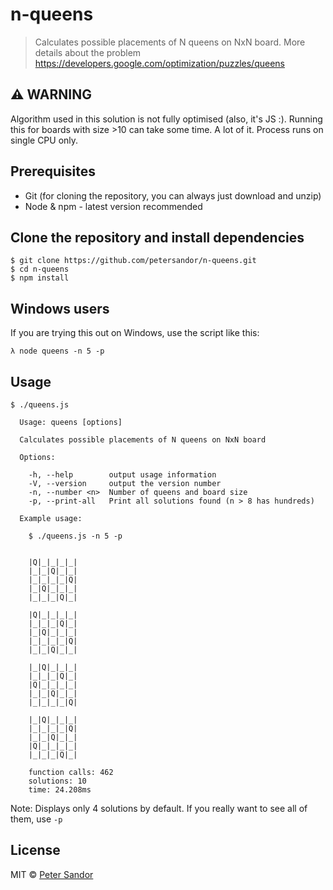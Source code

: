 # n-queens

> Calculates possible placements of N queens on NxN board. More details about the problem https://developers.google.com/optimization/puzzles/queens

## :warning: WARNING
Algorithm used in this solution is not fully optimised (also, it's JS :). Running this for boards with size >10 can take some time. A lot of it. Process runs on single CPU only.

## Prerequisites
- Git (for cloning the repository, you can always just download and unzip)
- Node & npm - latest version recommended

## Clone the repository and install dependencies

```
$ git clone https://github.com/petersandor/n-queens.git
$ cd n-queens
$ npm install
```

## Windows users
If you are trying this out on Windows, use the script like this:
```
λ node queens -n 5 -p
```

## Usage
```
$ ./queens.js

  Usage: queens [options]

  Calculates possible placements of N queens on NxN board

  Options:

    -h, --help        output usage information
    -V, --version     output the version number
    -n, --number <n>  Number of queens and board size
    -p, --print-all   Print all solutions found (n > 8 has hundreds)

  Example usage:

    $ ./queens.js -n 5 -p
    
    
    |Q|_|_|_|_|
    |_|_|Q|_|_|
    |_|_|_|_|Q|
    |_|Q|_|_|_|
    |_|_|_|Q|_|

    |Q|_|_|_|_|
    |_|_|_|Q|_|
    |_|Q|_|_|_|
    |_|_|_|_|Q|
    |_|_|Q|_|_|

    |_|Q|_|_|_|
    |_|_|_|Q|_|
    |Q|_|_|_|_|
    |_|_|Q|_|_|
    |_|_|_|_|Q|

    |_|Q|_|_|_|
    |_|_|_|_|Q|
    |_|_|Q|_|_|
    |Q|_|_|_|_|
    |_|_|_|Q|_|

    function calls: 462
    solutions: 10
    time: 24.208ms
```
Note: Displays only 4 solutions by default. If you really want to see all of them, use `-p`

## License

MIT © [Peter Sandor](https://petersandor.name)
